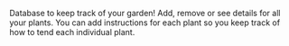 Database to keep track of your garden!
Add, remove or see details for all your plants.
You can add instructions for each plant so you keep track of how to tend each individual plant.
